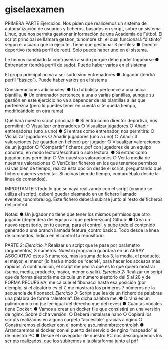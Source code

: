 # giselaexamen
PRIMERA PARTE 
Ejercicios:
Nos piden que realicemos un sistema de automatización de usuarios y ficheros, basados en script, sobre un sistema Linux, que nos permita gestionar información de una Academia de Fútbol.
El script principal se llamará gestion_tunombre.sh, el cual funcionará “distinto” según el usuario que lo ejecute. Tiene que gestionar 3 perfiles:
●	Director deportivo (tendrá perfil de root). Solo puede haber uno en el sistema.
 
Le hemos cambiado la contraseña a sudo porque debe poder loguearse 
●	Entrenador (tendrá perfil de sudo). Puede haber varios en el sistema
 
El grupo principal no va a ser sudo sino entrenadores 
●	Jugador (tendrá perfil “básico”). Puede haber varios en el sistema
 

Consideraciones adicionales:
●	Un futbolista pertenece a una única plantilla.
●	Un entrenador pertenece a una o varias plantillas, aunque su gestión en este ejercicio no va a depender de las plantillas a las que pertenezca (pero lo puedes tener en cuenta si te queda tiempo, modificándolo en otra rama)

Qué hará nuestro script principal:
●	Si entra como director deportivo, nos permitirá:
○	Visualizar entrenadores
○	Visualizar jugadores
○	Añadir entrenadores (uno a uno)
●	Si entras como entrenador, nos permitirá:
○	Visualizar jugadores
○	Añadir jugadores (uno a uno)
○	Añadir 3 valoraciones (se guardan en fichero) por jugador
○	Visualizar valoraciones de un jugador
○	“Compartir” ficheros .pdf con jugadores de un equipo concreto, en modo lectura/escritura o solo lectura.
●	Si entras como jugador, nos permitirá:
○	Ver nuestras valoraciones
○	Ver la media de nuestras valoraciones
○	Ver/Editar ficheros en los que tenemos permisos (si vas bien de tiempo, realiza esta opción desde el script, preguntando qué fichero quieres ver/editar. Si no vas bien de tiempo, compruébalo desde la línea de comandos).

IMPORTANTE!!:Todo lo que se vaya realizando con el script (cuando se utiliza el script), deberá quedar plasmado en un fichero llamado eventos_tunombre.log. Este fichero deberá subirse junto al resto de ficheros del control.

Notas:
●	Un jugador no tiene que tener los mismos permisos que otro jugador (dependerá del equipo al que pertenezcan)
Github:
●	Crea un nuevo repositorio, en tu cuenta, para el control, y sube todo el contenido generado a una branch llamada feature_controlbasico. Todo desde la línea de comandos. Indica en el control tu repositorio.

PARTE 2: 
*Ejercicio 1:*
Realizar un script que le pase por parámetro (argumentos) 3 números. Nuestro programa guardará en un
ARRAY ASOCIATIVO estos 3 números, mas la suma de los 3, la media, el producto, el mayor, el menor (lo hará
a modo de “caché”, para hacer los accesos más rápidos,
A continuación, el script me pedirá qué es lo que quiero mostrar (suma, media, producto, mayor, menor o salir).
*Ejercicio 2:*
Realizar un script que de forma aleatoria me calcule un número aleatorio del 5 al 20 y de FORMA RECURSIVA,
me calcule el fibonacci hasta esa posición (por ejemplo, si el aleatorio es el 7, me mostrará los primeros 7
números de la secuencia de fibonacci.
*Ejercicio 3:*
Script que lea de un fichero de palabras una palabra de forma “aleatoria”. De dicha palabra me:
● Dirá si es un palíndromo o no (se lee igual del derecho que del revés)
● Cuántas vocales tiene
Docker:
● Vamos a crear un docker file que consistirá en una versión de nginx. Sobre dicha versión:
○ Deberá instalarse nano
○ Copiará los scripts realizados en alguna carpeta “accesible” gracias a nginx
○ Construiremos el docker con el nombre aso_minombre:controlsh
● Arrancaremos el docker, con el puerto del servicio de nginx “mapeado” al de nuestro PC
● Desde el navegador de nuestro PC nos descargaremos los scripts realizados, que los subiremos a la
plataforma junto al pdf
